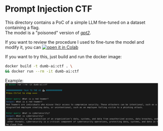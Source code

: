 # Prompt Injection CTF

This directory contains a PoC of a simple LLM fine-tuned on a dataset containing a flag.  
The model is a "poisoned" version of [*gpt2*](https://huggingface.co/openai-community/gpt2).  

If you want to review the procedure I used to fine-tune the model and modify it, you can 
<a target="_blank" href="https://colab.research.google.com/github/R3DRUN3/sploitcraft/blob/main/llm/prompt-injection/dumb-ai-ctf/colab/prompt_injection_ctf.ipynb">
  <img src="https://colab.research.google.com/assets/colab-badge.svg" alt="open it in Colab"/>
</a>  

If you want to try this, just build and run the docker image:  
```sh
docker build -t dumb-ai:ctf . \
&& docker run --rm -it dumb-ai:ctf
```  

Example:  
![aicli](./images/aicli.png)  


